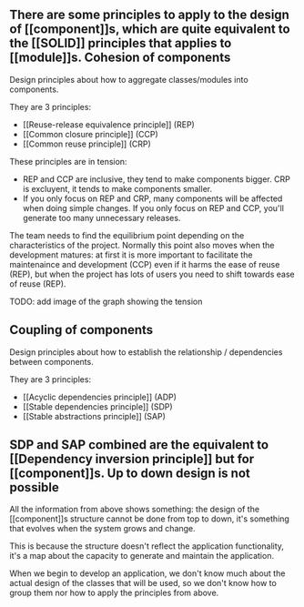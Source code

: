 There are some principles to apply to the design of [[component]]s, which are quite equivalent to the [[SOLID]] principles that applies to [[module]]s.
Cohesion of components
-------------------
Design principles about how to aggregate classes/modules into components.

They are 3 principles:
- [[Reuse-release equivalence principle]] (REP)
- [[Common closure principle]] (CCP)
- [[Common reuse principle]] (CRP)

These principles are in tension:
- REP and CCP are inclusive, they tend to make components bigger. CRP is excluyent, it tends to make components smaller.
- If you only focus on REP and CRP, many components will be affected when doing simple changes. If you only focus on REP and CCP, you'll generate too many unnecessary releases.

The team needs to find the equilibrium point depending on the characteristics of the project. Normally this point also moves when the development matures: at first it is more important to facilitate the maintenaince and development (CCP) even if it harms the ease of reuse (REP), but when the project has lots of users you need to shift towards ease of reuse (REP).

TODO: add image of the graph showing the tension

Coupling of components
--------------------
Design principles about how to establish the relationship / dependencies between components.

They are 3 principles:
- [[Acyclic dependencies principle]] (ADP)
- [[Stable dependencies principle]] (SDP)
- [[Stable abstractions principle]] (SAP)

SDP and SAP combined are the equivalent to [[Dependency inversion principle]] but for [[component]]s.
Up to down design is not possible
------------------
All the information from above shows something: the design of the [[component]]s structure cannot be done from top to down, it's something that evolves when the system grows and change.

This is because the structure doesn't reflect the application functionality, it's a map about the capacity to generate and maintain the application.

When we begin to develop an application, we don't know much about the actual design of the classes that will be used, so we don't know how to group them nor how to apply the principles from above.